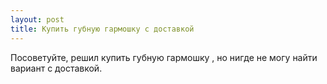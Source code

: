 ```yaml
---
layout: post 
title: Купить губную гармошку с доставкой 
--- 
```

Посоветуйте, решил купить губную гармошку , но нигде не могу найти вариант с доставкой.